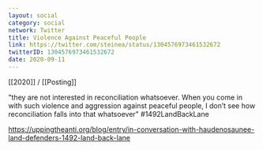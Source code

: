 ```yaml
---
layout: social
category: social
network: Twitter
title: Violence Against Peaceful People
link: https://twitter.com/steinea/status/1304576973461532672
twitterID: 1304576973461532672
date: 2020-09-11
---
```


[[2020]] / [[Posting]]

"they are not interested in reconciliation whatsoever. When you come in with such violence and aggression against peaceful people, I don’t see how reconciliation falls into that whatsoever" #1492LandBackLane

<https://uppingtheanti.org/blog/entry/in-conversation-with-haudenosaunee-land-defenders-1492-land-back-lane>
